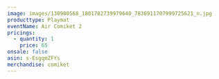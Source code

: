 ```yaml
---
image: images/130900568_1801782739979640_7836911707999725621_n.jpg
producttype: Playmat
eventName: Air Comiket 2
pricings:
  - quantity: 1
    price: 65
onsale: false
asin: s-EsgqmZFYs
merchandise: comiket
---
```

